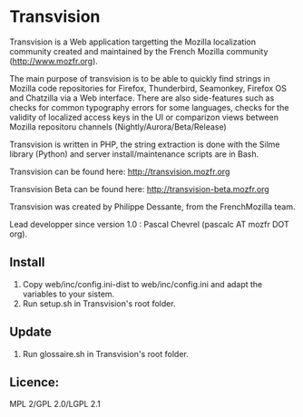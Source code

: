 Transvision
===========

Transvision is a Web application targetting the Mozilla localization community created and maintained by the French Mozilla community (http://www.mozfr.org).

The main purpose of transvision is to be able to quickly find strings in Mozilla code repositories for Firefox, Thunderbird, Seamonkey, Firefox OS and Chatzilla via a Web interface. There are also side-features such as checks for common typography errors for some languages, checks for the validity of localized access keys in the UI or comparizon views between Mozilla repositoru channels (Nightly/Aurora/Beta/Release)

Transvision is written in PHP, the string extraction is done with the Silme library (Python) and server install/maintenance scripts are in Bash.

Transvision can be found here:
http://transvision.mozfr.org

Transvision Beta can be found here:
http://transvision-beta.mozfr.org

Transvision was created by Philippe Dessante, from the FrenchMozilla team.

Lead developper since version 1.0 : Pascal Chevrel (pascalc AT mozfr DOT org).


Install
-------
1. Copy web/inc/config.ini-dist to web/inc/config.ini and adapt the variables to your sistem.
2. Run setup.sh in Transvision's root folder.

Update
-------
1. Run glossaire.sh in Transvision's root folder.

Licence:
-------
MPL 2/GPL 2.0/LGPL 2.1
